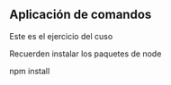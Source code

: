## Aplicación de comandos

Este es el ejercicio del cuso

Recuerden instalar los paquetes de node

npm install